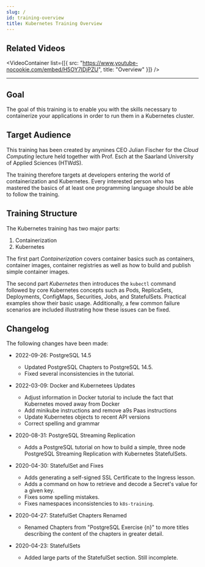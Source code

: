 ```yaml
---
slug: /
id: training-overview
title: Kubernetes Training Overview
---
```


## Related Videos

<VideoContainer
  list={[{
    src: "https://www.youtube-nocookie.com/embed/H5OY7IDjPZU",
    title: "Overview"
  }]}
/>

---

## Goal

The goal of this training is to enable you with the skills necessary to containerize your applications in order to run them in a Kubernetes cluster.

## Target Audience

This training has been created by anynines CEO Julian Fischer for the _Cloud Computing_ lecture held together with Prof. Esch at the Saarland University of Applied Sciences (HTWdS).

The training therefore targets at developers entering the world of containerization and Kubernetes. Every interested person who has mastered the basics of at least one programming language should be able to follow the training.

## Training Structure

The Kubernetes training has two major parts:

1. Containerization
2. Kubernetes

The first part _Containerization_ covers container basics such as containers, container images, container registries as well as how to build and publish simple container images.

The second part _Kubernetes_ then introduces the `kubectl` command followed by core Kubernetes concepts such as Pods, ReplicaSets, Deployments, ConfigMaps, Securities, Jobs, and StatefulSets. Practical examples show their basic usage. Additionally, a few common failure scenarios are included illustrating how these issues can be fixed.

## Changelog

The following changes have been made:

- 2022-09-26: PostgreSQL 14.5

  - Updated PostgreSQL Chapters to PostgreSQL 14.5.
  - Fixed several inconsistencies in the tutorial.

- 2022-03-09: Docker and Kubernetees Updates

  - Adjust information in Docker tutorial to include the fact that Kubernetes moved
    away from Docker
  - Add minikube instructions and remove a9s Paas instructions
  - Update Kubernetes objects to recent API versions
  - Correct spelling and grammar

- 2020-08-31: PostgreSQL Streaming Replication

  - Adds a PostgreSQL tutorial on how to build a simple, three node PostgreSQL Streaming Replication with Kubernetes StatefulSets.

- 2020-04-30: StatefulSet and Fixes

  - Adds generating a self-signed SSL Certificate to the Ingress lesson.
  - Adds a command on how to retrieve and decode a Secret's value for a given key.
  - Fixes some spelling mistakes.
  - Fixes namespaces inconsistencies to `k8s-training`.

- 2020-04-27: StatefulSet Chapters Renamed

  - Renamed Chapters from "PostgreSQL Exercise {n}" to more titles describing the content of the chapters in greater detail.

- 2020-04-23: StatefulSets

  - Added large parts of the StatefulSet section. Still incomplete.
